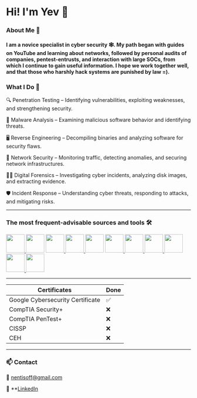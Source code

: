 # Hi! I'm Yev 🤖
### About Me 🚀
#### I am a novice specialist in cyber security 🕸️. My path began with guides on YouTube and learning about networks, followed by personal audits of companies, pentest-entrusts, and interaction with large SOCs, from which I continue to gain useful information. I hope we work together well, and that those who harshly hack systems are punished by law =).
### What I Do 🎯
🔍 Penetration Testing – Identifying vulnerabilities, exploiting weaknesses, and strengthening security.

🔬 Malware Analysis – Examining malicious software behavior and identifying threats.

🖥 Reverse Engineering – Decompiling binaries and analyzing software for security flaws.

📡 Network Security – Monitoring traffic, detecting anomalies, and securing network infrastructures.

🕵️‍♂️ Digital Forensics – Investigating cyber incidents, analyzing disk images, and extracting evidence.

🛡 Incident Response – Understanding cyber threats, responding to attacks, and mitigating risks.

---
#### 
### The most frequent-advisable sources and tools 🛠️
<a href="https://www.hackerone.com" target="_blank">
  <img src="https://github.com/user-attachments/assets/fb306afe-872a-4a94-9545-9267f0e5b964" width="50" />
</a>
<a>
  <img src="https://github.com/user-attachments/assets/8791a0be-07f4-46f1-ba98-c95b84e0d9f1" width="50" />
</a>
<a href="https://nmap.org" target="_blank">
  <img src="https://github.com/user-attachments/assets/c1d6dc17-9b33-4a4a-b1c0-3cafa73ff64b" width="50" />
</a>
<a href="https:/www.nist.gov" target="_blank">
  <img src="https://github.com/user-attachments/assets/68caee71-2037-4111-8d35-79db0423d133" width="50" />
</a>
<a>
  <img src="https://github.com/user-attachments/assets/f4b8b2af-dd8b-4a30-bd83-6d3fde6f7d37" width="50" />
</a>
<a href="https://www.wireshark.org" target="_blank">
  <img src="https://github.com/user-attachments/assets/bb15f6bb-ee19-4916-b1b2-af0204f39a82" width="50" />
</a>
<a href="https://www.kali.org" target="_blank">
  <img src="https://github.com/user-attachments/assets/abdf62d6-bffb-47b1-a753-8a050f19ede4" width="50" />
</a>
<a href="https://www.parrotsec.org" target="_blank">
  <img src="https://github.com/user-attachments/assets/48d3672f-8392-4931-a0f1-0cb209b959f3" width="50" />
</a>
<a>
  <img src="https://github.com/user-attachments/assets/03bc2f50-c389-4689-8d30-13e8a0351d74" width="50" />
</a>
<a href="https://www.metasploit.com" target="_blank">
  <img src="https://github.com/user-attachments/assets/b1894c74-e586-4c38-a35f-fe71614b085f" width="50" />
</a>
<a href="https://www.vmware.com/products/desktop-hypervisor/workstation-and-fusion" target="_blank">
  <img src="https://github.com/user-attachments/assets/1153ad0f-f662-4290-a5c8-0e91a7f8b231" width="50" />
</a>

---
| Certificates | Done |
|-------------|-------------|
| Google Cybersecurity Certificate    | ✅ |    
| CompTIA Security+ | ❌ |
| СompTIA PenTest+ | ❌ |
| CISSP | ❌ |
| CEH | ❌ |
---
### 📫 Contact

📧 nentisoff@gmail.com

🔗 **[LinkedIn](https://www.linkedin.com/in/yevgenii-moskalenko-681773277/)

